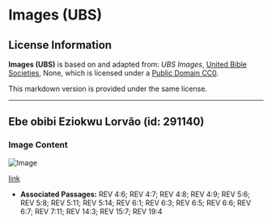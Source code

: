 # Images (UBS)

## License Information

**Images (UBS)** is based on and adapted from: _UBS Images_, [United Bible Societies](https://unitedbiblesocieties.org/), None, which is licensed under a [Public Domain CC0](https://creativecommons.org/public-domain/cc0/).

This markdown version is provided under the same license.



--------------------------------

## Ebe obibi Eziokwu Lorvão (id: 291140)

### Image Content

![Image](https://cdn.aquifer.bible/aquifer-content/resources/Media/WEB-0604_living_creatures_lorvão.jpg)

[link](https://cdn.aquifer.bible/aquifer-content/resources/Media/WEB-0604_living_creatures_lorvão.jpg)

* **Associated Passages:** REV 4:6; REV 4:7; REV 4:8; REV 4:9; REV 5:6; REV 5:8; REV 5:11; REV 5:14; REV 6:1; REV 6:3; REV 6:5; REV 6:6; REV 6:7; REV 7:11; REV 14:3; REV 15:7; REV 19:4

